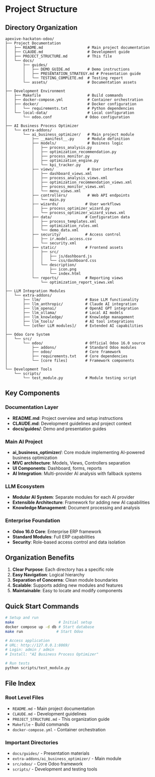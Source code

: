 # Project Structure

## Directory Organization

```
apexive-hackaton-odoo/
├── Project Documentation
│   ├── README.md                    # Main project documentation
│   ├── CLAUDE.md                    # Development guide
│   ├── PROJECT_STRUCTURE.md         # This file
│   └── docs/
│       ├── guides/
│       │   ├── DEMO_GUIDE.md        # Demo instructions
│       │   ├── PRESENTATION_STRATEGY.md # Presentation guide
│       │   └── TESTING_COMPLETE.md  # Testing report
│       └── assets/                  # Documentation assets
│
├── Development Environment
│   ├── Makefile                     # Build commands
│   ├── docker-compose.yml           # Container orchestration
│   ├── docker/                      # Docker configuration
│   │   └── requirements.txt         # Python dependencies
│   └── local-data/                  # Local configuration
│       └── odoo.conf               # Odoo configuration
│
├── AI Business Process Optimizer
│   └── extra-addons/
│       └── ai_business_optimizer/   # Main project module
│           ├── __manifest__.py      # Module definition
│           ├── models/              # Business logic
│           │   ├── process_analysis.py
│           │   ├── optimization_recommendation.py
│           │   ├── process_monitor.py
│           │   ├── optimization_engine.py
│           │   └── kpi_tracker.py
│           ├── views/               # User interface
│           │   ├── dashboard_views.xml
│           │   ├── process_analysis_views.xml
│           │   ├── optimization_recommendation_views.xml
│           │   ├── process_monitor_views.xml
│           │   └── menu_views.xml
│           ├── controllers/         # Web API endpoints
│           │   └── main.py
│           ├── wizards/            # User workflows
│           │   ├── process_optimizer_wizard.py
│           │   └── process_optimizer_wizard_views.xml
│           ├── data/               # Configuration data
│           │   ├── process_templates.xml
│           │   ├── optimization_rules.xml
│           │   └── demo_data.xml
│           ├── security/           # Access control
│           │   ├── ir.model.access.csv
│           │   └── security.xml
│           ├── static/             # Frontend assets
│           │   ├── src/
│           │   │   ├── js/dashboard.js
│           │   │   └── css/dashboard.css
│           │   └── description/
│           │       ├── icon.png
│           │       └── index.html
│           └── reports/            # Reporting views
│               └── optimization_report_views.xml
│
├── LLM Integration Modules
│   └── extra-addons/
│       ├── llm/                    # Base LLM functionality
│       ├── llm_anthropic/          # Claude AI integration
│       ├── llm_openai/             # OpenAI GPT integration
│       ├── llm_ollama/             # Local AI models
│       ├── llm_knowledge/          # Knowledge management
│       ├── llm_tools/              # AI tool integrations
│       └── [other LLM modules]/    # Extended AI capabilities
│
├── Odoo Core System
│   └── src/
│       └── odoo/                   # Official Odoo 16.0 source
│           ├── addons/             # Standard Odoo modules
│           ├── odoo/               # Core framework
│           ├── requirements.txt    # Core dependencies
│           └── [core files]        # Framework components
│
└── Development Tools
    └── scripts/
        └── test_module.py          # Module testing script
```

## Key Components

### Documentation Layer
- **README.md**: Project overview and setup instructions
- **CLAUDE.md**: Development guidelines and project context
- **docs/guides/**: Demo and presentation guides

### Main AI Project
- **ai_business_optimizer/**: Core module implementing AI-powered business optimization
- **MVC architecture**: Models, Views, Controllers separation
- **UI Components**: Dashboard, forms, reports
- **AI Integration**: Multi-provider AI analysis with fallback systems

### LLM Ecosystem
- **Modular AI System**: Separate modules for each AI provider
- **Extensible Architecture**: Framework for adding new AI capabilities
- **Knowledge Management**: Document processing and analysis

### Enterprise Foundation
- **Odoo 16.0 Core**: Enterprise ERP framework
- **Standard Modules**: Full ERP capabilities
- **Security**: Role-based access control and data isolation

## Organization Benefits

1. **Clear Purpose**: Each directory has a specific role
2. **Easy Navigation**: Logical hierarchy
3. **Separation of Concerns**: Clean module boundaries
4. **Scalable**: Supports adding new modules and features
5. **Maintainable**: Easy to locate and modify components

## Quick Start Commands

```bash
# Setup and run
make                    # Initial setup
docker compose up -d db # Start database
make run               # Start Odoo

# Access application
# URL: http://127.0.0.1:8069/
# Login: admin / admin
# Install: "AI Business Process Optimizer"

# Run tests
python scripts/test_module.py
```

## File Index

### Root Level Files
- `README.md` - Main project documentation
- `CLAUDE.md` - Development guidelines
- `PROJECT_STRUCTURE.md` - This organization guide
- `Makefile` - Build commands
- `docker-compose.yml` - Container orchestration

### Important Directories
- `docs/guides/` - Presentation materials
- `extra-addons/ai_business_optimizer/` - Main module
- `src/odoo/` - Core Odoo framework
- `scripts/` - Development and testing tools